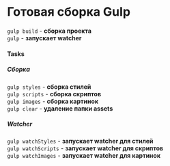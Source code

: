 # Готовая сборка Gulp

`gulp build` - **сборка проекта**  
`gulp` - **запускает watcher**  

#### Tasks
##### Сборка
`gulp styles` - **сборка стилей**  
`gulp scripts` - **сборка скриптов**  
`gulp images` - **сборка картинок**  
`gulp clear` - **удаление папки assets**  

##### Watcher
`gulp watchStyles` - **запускает watcher для стилей**  
`gulp watchScripts` - **запускает watcher для скриптов**  
`gulp watchImages` - **запускает watcher для картинок**  